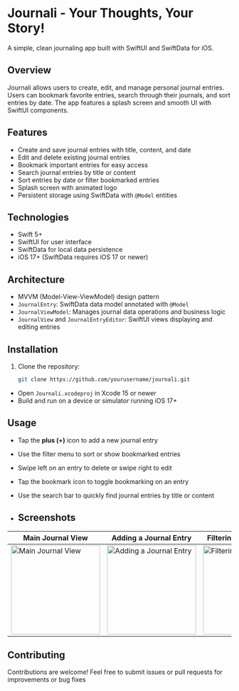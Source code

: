 # Journali - Your Thoughts, Your Story!

A simple, clean journaling app built with SwiftUI and SwiftData for iOS.

## Overview

Journali allows users to create, edit, and manage personal journal entries. Users can bookmark favorite entries, search through their journals, and sort entries by date. The app features a splash screen and smooth UI with SwiftUI components.

## Features

- Create and save journal entries with title, content, and date
- Edit and delete existing journal entries
- Bookmark important entries for easy access
- Search journal entries by title or content
- Sort entries by date or filter bookmarked entries
- Splash screen with animated logo
- Persistent storage using SwiftData with `@Model` entities

## Technologies

- Swift 5+
- SwiftUI for user interface
- SwiftData for local data persistence
- iOS 17+ (SwiftData requires iOS 17 or newer)

## Architecture

- MVVM (Model-View-ViewModel) design pattern
- `JournalEntry`: SwiftData data model annotated with `@Model`
- `JournalViewModel`: Manages journal data operations and business logic
- `JournalView` and `JournalEntryEditor`: SwiftUI views displaying and editing entries

## Installation

1. Clone the repository:

   ```bash
   git clone https://github.com/yourusername/journali.git
- Open `Journali.xcodeproj` in Xcode 15 or newer
- Build and run on a device or simulator running iOS 17+

## Usage

- Tap the **plus (+)** icon to add a new journal entry
- Use the filter menu to sort or show bookmarked entries
- Swipe left on an entry to delete or swipe right to edit
- Tap the bookmark icon to toggle bookmarking on an entry
- Use the search bar to quickly find journal entries by title or content

- ## Screenshots

| Main Journal View | Adding a Journal Entry | Filtering and Searching | Edit/Delete |
|-------------------|-----------------------|-------------------------|-------------------|
| <img src="https://github.com/user-attachments/assets/b25be791-80f8-4dca-87c4-ffff8bea9f89" alt="Main Journal View" width="200"/> | <img src="https://github.com/user-attachments/assets/c825b4ba-57cf-4583-b3f7-aa258b91c8d4" alt="Adding a Journal Entry" width="200"/> | <img src="https://github.com/user-attachments/assets/01689e41-b217-40e8-b83c-acc87536dd11" alt="Filtering and Searching" width="200"/> | <img src="https://github.com/user-attachments/assets/cb3fe157-eb16-4ffc-af56-e189d5199173" alt="Edit/Delete Title" width="200"/> |

## Contributing

Contributions are welcome! Feel free to submit issues or pull requests for improvements or bug fixes
